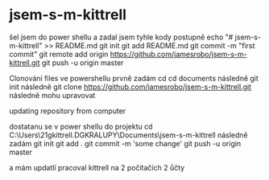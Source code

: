 ﻿# jsem-s-m-kittrell
šel jsem do power shellu a  zadal jsem tyhle kody postupně
echo "# jsem-s-m-kittrell" >> README.md
git init
git add README.md
git commit -m "first commit"
git remote add origin https://github.com/jamesrobo/jsem-s-m-kittrell.git
git push -u origin master





Clonování files ve powershellu 
prvně zadám cd cd documents
následně git init
následně git clone https://github.com/jamesrobo/jsem-s-m-kittrell.git
následně mohu upravovat


updating repository from computer

dostatanu se v power shellu do projektu
cd C:\Users\21gkittrell.DGKRALUPY\Documents\jsem-s-m-kittrell
následně zadám
git init
git add .
git commit -m 'some change'
git push -u origin master

a mám updatlí pracoval kittrell na 2 počítačích 2 ůčty

